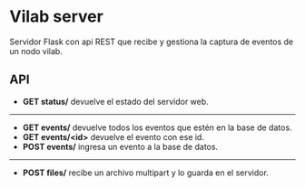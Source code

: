 # Vilab server

Servidor Flask con api REST que recibe y gestiona la captura de eventos de un nodo vilab.

## API
- **GET status/** devuelve el estado del servidor web.
---

- **GET events/** devuelve todos los eventos que estén en la base de datos.
- **GET events/\<id>** devuelve el evento con ese id. 
- **POST events/** ingresa un evento a la base de datos.
---
- **POST files/** recibe un archivo multipart y lo guarda en el servidor.